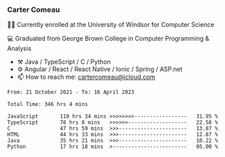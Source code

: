 ### Carter Comeau

🙋‍♂️ Currently enrolled at the University of Windsor for Computer Science

💻 Graduated from George Brown College in Computer Programming & Analysis

- ⚒️ Java / TypeScript / C / Python
- ⚙️ Angular / React / React Native / Ionic / Spring / ASP.net
- 📫 How to reach me: cartercomeau@icloud.com

<!--START_SECTION:waka-->

```text
From: 21 October 2021 - To: 16 April 2023

Total Time: 346 hrs 4 mins

JavaScript       110 hrs 34 mins >>>>>>>>-----------------   31.95 %
TypeScript       78 hrs 8 mins   >>>>>>-------------------   22.58 %
C                47 hrs 59 mins  >>>----------------------   13.87 %
HTML             44 hrs 33 mins  >>>----------------------   12.87 %
Java             35 hrs 21 mins  >>>----------------------   10.22 %
Python           17 hrs 18 mins  >------------------------   05.00 %
```

<!--END_SECTION:waka-->
